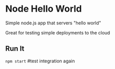 # Node Hello World

Simple node.js app that servers "hello world"

Great for testing simple deployments to the cloud

## Run It

`npm start`
#test integration again

